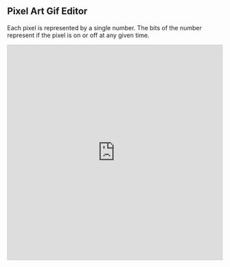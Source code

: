 ## Pixel Art Gif Editor

<!-- META Draw two color pixel art and animate it as a gif, entirely in desmos META -->

Each pixel is represented by a single number. The bits of the number represent if the pixel is on or off at any given time. 

<iframe src="https://www.desmos.com/calculator/dbtzerxxvx?embed" width="500" height="500" style="border: 1px solid #ccc" frameborder=0></iframe>
<!-- LAST EDITED 1700522411 LAST EDITED-->